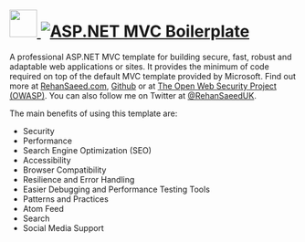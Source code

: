 # [<img src="https://cdn.rawgit.com/AdmiringWorm/chocolatey-packages/e964cecd15fdb6987d6780d5dc917e263de86509/icons/asp-net-mvc-boilerplate.png" height="48" width="48" /> ![ASP.NET MVC Boilerplate](https://img.shields.io/chocolatey/v/asp-net-mvc-boilerplate.svg?label=ASP.NET%20MVC%20Boilerplate&style=for-the-badge)](https://chocolatey.org/packages/asp-net-mvc-boilerplate)

A professional ASP.NET MVC template for building secure, fast, robust and adaptable web applications or sites. It provides the minimum of code required on top of the default MVC template provided by Microsoft. Find out more at [RehanSaeed.com](http://rehansaeed.com/asp-net-mvc-boilerplate/), [Github](https://github.com/RehanSaeed/ASP.NET-MVC-Boilerplate) or at [The Open Web Security Project (OWASP)](https://www.owasp.org/index.php/OWASP_ASP.NET_MVC_Boilerplate_Project). You can also follow me on Twitter at [@RehanSaeedUK](https://twitter.com/rehansaeeduk).

The main benefits of using this template are:

- Security
- Performance
- Search Engine Optimization (SEO)
- Accessibility
- Browser Compatibility
- Resilience and Error Handling
- Easier Debugging and Performance Testing Tools
- Patterns and Practices
- Atom Feed
- Search
- Social Media Support
